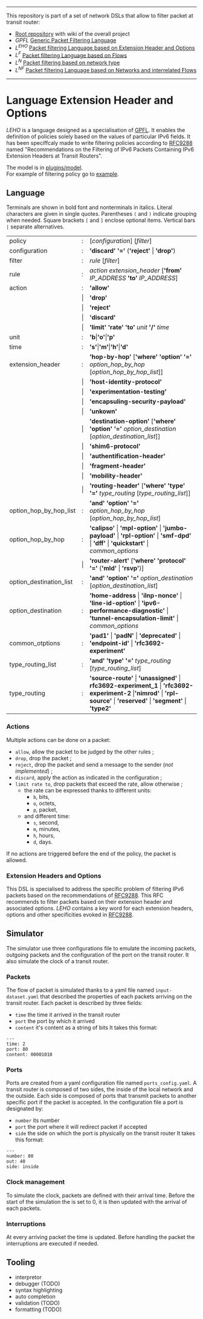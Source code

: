 
---
This repository is part of a set of network DSLs that allow to filter packet at transit router: 
- [Root repository](https://github.com/diverse-project/packet-filtering-lang) with wiki of the overall project
- $GPFL$ [Generic Packet Filtering Language](https://github.com/diverse-project/packet-filtering-lang-gpfl) 
- $L^{EHO}$ [Packet filtering Language based on Extension Header and Options](https://github.com/diverse-project/packet-filtering-lang-leho)
- $L^{F}$ [Packet filtering Language based on Flows](https://github.com/diverse-project/packet-filtering-lang-lf)
- $L^{N}$ [Packet filtering based on network type](https://github.com/diverse-project/packet-filtering-lang-ln)
- $L^{NF}$ [Packet filtering Language based on Networks and interrelated Flows](https://github.com/diverse-project/packet-filtering-lang-lnf)
---

# Language Extension Header and Options

$LEHO$ is a language designed as a specialisation of [GPFL](https://github.com/diverse-project/5Lang_GPFL/tree/67140a90ba70a2b6b9d66454a4ccca9c28460c9f). It enables the definition of policies solely based on the values of particular IPv6 fields. It has been speciffcaly made to write filtering policies according to [RFC9288](https://www.rfc-editor.org/rfc/rfc9288) named "Recommendations on the Filtering of IPv6 Packets Containing IPv6 Extension Headers at Transit Routers".

The model is in [plugins/model](./plugins/fr.inria.diverse.melanger.leho/model/leho%20class%20diagram.jpg).  
For example of filtering policy go to [example](./example/).

## Language

Terminals are shown in bold font and nonterminals in italics. Literal characters are given in single quotes. Parentheses `(` and `)` indicate grouping when needed. Square brackets `[` and `]` enclose optional items. Vertical bars `|` separate alternatives.

||||
|-|-|-|
|policy|:|[*configuration*] [*filter*]|
|configuration|:|**'discard'** **'='** (**'reject'** \| **'drop'**)|
|filter|:|*rule* [*filter*]|
|rule|:|*action* *extension_header* [**'from'** *IP_ADDRESS* **'to'** *IP_ADDRESS*]|
|action|:|**'allow'**|
||\||**'drop'**|
||\||**'reject'**|
||\||**'discard'**|
||\||**'limit'** **'rate'** **'to'** *unit* **'/'** *time*|
|unit|:|**'b**\|**'o'**\|**'p'**|
|time|:|**'s'**\|**'m'**\|**'h'**\|**'d'**|
|extension_header|:|**'hop-by-hop'** [**'where'** **'option'** **'='** *option_hop_by_hop* [*option_hop_by_hop_list*]]|
||\||**'host-identity-protocol'**|
||\||**'experimentation-testing'**|
||\||**'encapsuling-security-payload'**|
||\||**'unkown'**|
||\||**'destination-option'** [**'where'** **'option'** **'='** *option_destination* [*option_destination_list*]]|
||\||**'shim6-protocol'**|
||\||**'authentification-header'**|
||\||**'fragment-header'**|
||\||**'mobility-header'**|
||\||**'routing-header'** [**'where'** **'type'** **'='** *type_routing* [*type_routing_list*]]|
|option_hop_by_hop_list|:| **'and'** **'option'** **'='** *option_hop_by_hop* [*option_hop_by_hop_list*]|
|option_hop_by_hop|:|**'calipso'** \| **'mpl-option'** \| **'jumbo-payload'** \| **'rpl-option'** \| **'smf-dpd'** \| **'dff'** \| **'quickstart'** \| *common_options*|
||\||**'router-alert'** [**'where'** **'protocol'** **'='** (**'mld'** \| **'rsvp'**)]|
|option_destination_list|:|**'and'** **'option'** **'='** *option_destination* [*option_destination_list*]|
|option_destination|:|**'home-address** \| **'ilnp-nonce'** \| **'line-id-option'** \| **'ipv6-performance-diagnostic'** \| **'tunnel-encapsulation-limit'** \| *common_options*|
|common_otptions|:|**'pad1'** \| **'padN'** \| **'deprecated'** \| **'endpoint-id'** \| **'rfc3692-experiment'**|
|type_routing_list|:|**'and'** **'type'** **'='** *type_routing* [*type_routing_list*]|
|type_routing|:|**'source-route'** \| **'unassigned'** \| **rfc3692-experiment_1** \| **'rfc3692-experiment-2** \|**'nimrod'** \| **'rpl-source'** \| **'reserved'** \| **'segment'** \| **'type2'**|

### Actions

Multiple actions can be done on a packet:
- `allow`, allow the packet to be judged by the other rules ;
- `drop`, drop the packet ;
- `reject`, drop the packet and send a message to the sender (*not implemented*) ;
- `discard`, apply the action as indicated in the configuration ;
- `limit rate to`, drop packets that exceed the rate, allow otherwise ;
  - the rate can be expressed thanks to different units:
    - `b`, bits,
    - `o`, octets,
    - `p`, packet,
  - and different time:
    - `s`, second,
    - `m`, minutes,
    - `h`, hours,
    - `d`, days.

If no actions are triggered before the end of the policy, the packet is allowed.

### Extension Headers and Options

This DSL is specialised to address the specific problem of filtering IPv6 packets based on the recommendations of [RFC9288](https://www.rfc-editor.org/rfc/rfc9288).
This RFC recommends to filter packets based on their extension header and associated options. $LEHO$ contains a key word for each extension headers, options and other specificities evoked in [RFC9288](https://www.rfc-editor.org/rfc/rfc9288).

## Simulator
The simulator use three configurations file to emulate the incoming packets, outgoing packets and the configuration of the port on the transit router.
It also simulate the clock of a transit router.

### Packets
The flow of packet is simulated thanks to a yaml file named `input-dataset.yaml` that described the properties of each packets arriving on the transit router. Each packet is described by three fields:
- `time` the time it arrived in the transit router
- `port` the port by which it arrived
- `content` it's content as a string of bits
It takes this format:
```
---
time: 2
port: 80
content: 00001010
```

### Ports
Ports are created from a yaml configuration file named `ports_config.yaml`. A transit router is composed of two sides, the inside of the local network and the outside. Each side is composed of ports that transmit packets to another specific port if the packet is accepted. In the configuration file a port is designated by:
- `number` its number 
- `port` the port where it will redirect packet if accepted
- `side` the side on which the port is physically on the transit router
It takes this format:
```
---
number: 80
out: 40
side: inside
```

### Clock management 
To simulate the clock, packets are defined with their arrival time. Before the start of the simulation the is set to 0, it is then updated with the arrival of each packets.

### Interruptions
At every arriving packet the time is updated. Before handling the packet the interruptions are executed if needed.


## Tooling

- interpretor
- debugger (TODO)
- syntax highlighting 
- auto completion
- validation (TODO)
- formatting (TODO)
